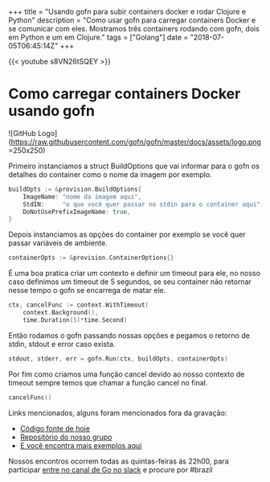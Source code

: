 +++
title = "Usando gofn para subir containers docker e rodar Clojure e Python"
description = "Como usar gofn para carregar containers Docker e se comunicar com eles. Mostramos três containers rodando com gofn, dois em Python e um em Clojure."
tags = ["Golang"]
date = "2018-07-05T06:45:14Z"
+++

{{< youtube s8VN26tSQEY >}}

# Como carregar containers Docker usando gofn

![GitHub Logo](https://raw.githubusercontent.com/gofn/gofn/master/docs/assets/logo.png =250x250)

Primeiro instanciamos a struct BuildOptions que vai informar para o gofn os detalhes do container como o nome da imagem por exemplo.

```go
buildOpts := &provision.BuildOptions{
	ImageName: "nome da imagem aqui",
	StdIN:     "o que você quer passar no stdin para o container aqui",
	DoNotUsePrefixImageName: true,
}
```

Depois instanciamos as opções do container por exemplo se você quer passar variáveis de ambiente.

```go
containerOpts := &provision.ContainerOptions{}
```

É uma boa pratica criar um contexto e definir um timeout para ele, no nosso caso definimos um timeout de 5 segundos, se seu container não retornar nesse tempo o gofn se encarrega de matar ele.

```go
ctx, cancelFunc := context.WithTimeout(
	context.Background(),
	time.Duration(5)*time.Second)
```

Então rodamos o gofn passando nossas opções e pegamos o retorno de stdin, stdout e error caso exista.

```go
stdout, stderr, err = gofn.Run(ctx, buildOpts, containerOpts)
```

Por fim como criamos uma função cancel devido ao nosso contexto de timeout sempre temos que chamar a função cancel no final.

```go
cancelFunc()
```

Links mencionados, alguns foram mencionados fora da gravação:

- [Código fonte de hoje](https://play.golang.org/p/LGj23boK-SO)
- [Repositório do nosso grupo](https://github.com/go-br/estudos)
- [E você encontra mais exemplos aqui](https://github.com/go-br)

Nossos encontros ocorrem todas as quintas-feiras ás 22h00, para participar [entre no canal de Go no slack](https://invite.slack.golangbridge.org/) e procure por #brazil